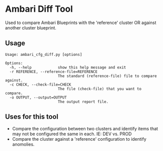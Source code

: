 # Ambari Diff Tool

Used to compare Ambari Blueprints with the 'reference' cluster OR against another cluster blueprint.

## Usage

```
Usage: ambari_cfg_diff.py [options]

Options:
  -h, --help            show this help message and exit
  -r REFERENCE, --reference-file=REFERENCE
                        The standard (reference-file) file to compare against.
  -c CHECK, --check-file=CHECK
                        The file (check-file) that you want to compare.
  -o OUTPUT, --output=OUTPUT
                        The output report file.
```
                        
## Uses for this tool
- Compare the configuration between two clusters and identify items that may not be configured the same in each. IE: DEV vs. PROD
- Compare the cluster against a 'reference' configuration to identify anomolies. 

